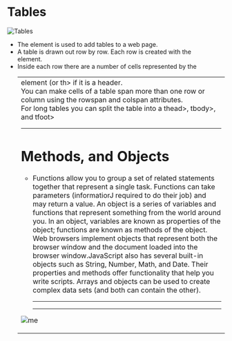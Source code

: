 # Tables
![Tables](https://developer.mozilla.org/en-US/docs/Learn/HTML/Tables/Basics/numbers-table.png)

+ The <table> element is used to add tables to a web 
page.
+  A table is drawn out row by row. Each row is created 
with the <tr> element.
+  Inside each row there are a number of cells 
represented by the <td> element (or th> if it is a 
header.
+ You can make cells of a table span more than one row 
or column using the rowspan and colspan attributes.
+ For long tables you can split the table into a thead>, 
tbody>, and tfoot><hr>

# Methods, and Objects

+ Functions allow you to group a set of related 
statements together that represent a single task. 
Functions can take parameters (informatiorJ required 
to do their job) and may return a value. An object is a series of variables and functions that represent something from the world around you. In an object, variables are known as properties of the object; functions are known as methods of the object. Web browsers implement objects that represent both 
the browser window and the document loaded into the 
browser window.JavaScript also has several built-in objects such as String, Number, Math, and Date. Their properties and 
methods offer functionality that help you write scripts. 
Arrays and objects can be used to create complex data 
sets (and both can contain the other).<hr><hr>

![me](https://res.cloudinary.com/academind-gmbh/image/upload/f_auto,q_auto/c_fit,dpr_3.0,g_center,w_500/v1/academind.com/content/tutorials/javascript-functions-are-objects/functions-are-objects)



